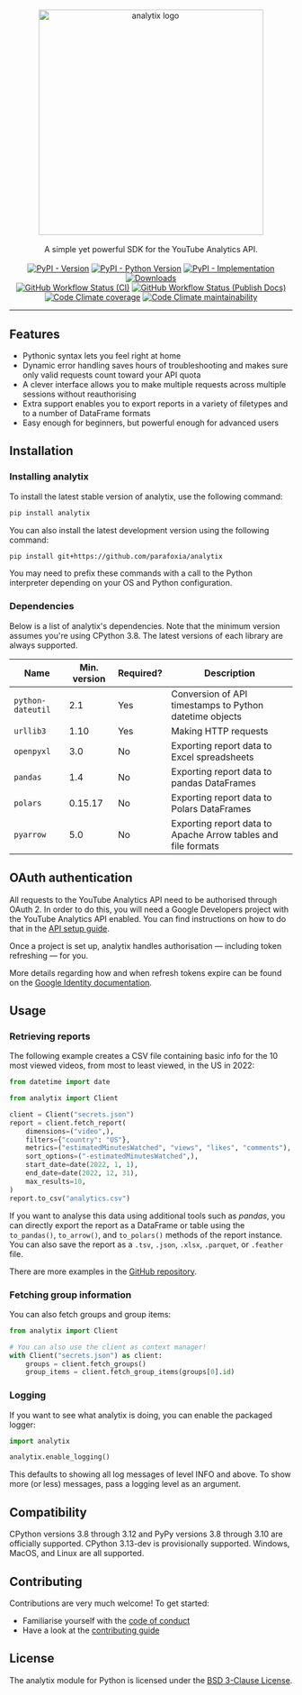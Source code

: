 #

<div align="center">
<img alt="analytix logo" src="https://raw.githubusercontent.com/parafoxia/analytix/main/assets/logo.png" width="400px">
<br /><br />
A simple yet powerful SDK for the YouTube Analytics API.
<br /><br />
<a href="https://pypi.python.org/pypi/analytix"><img alt="PyPI - Version" src="https://img.shields.io/pypi/v/analytix"></a>
<a href="https://pypi.python.org/pypi/analytix"><img alt="PyPI - Python Version" src="https://img.shields.io/pypi/pyversions/analytix"></a>
<a href="https://pypi.python.org/pypi/analytix"><img alt="PyPI - Implementation" src="https://img.shields.io/pypi/implementation/analytix"></a>
<a href="https://pepy.tech/project/analytix"><img alt="Downloads" src="https://static.pepy.tech/badge/analytix"></a>
<br />
<a href="https://github.com/parafoxia/analytix"><img alt="GitHub Workflow Status (CI)" src="https://img.shields.io/github/actions/workflow/status/parafoxia/analytix/ci.yml"></a>
<a href="https://parafoxia.github.io/analytix"><img alt="GitHub Workflow Status (Publish Docs)" src="https://img.shields.io/github/actions/workflow/status/parafoxia/analytix/publish-docs.yml?label=docs"></a>
<a href="https://github.com/parafoxia/analytix"><img alt="Code Climate coverage" src="https://img.shields.io/codeclimate/coverage/parafoxia/analytix"></a>
<a href="https://github.com/parafoxia/analytix"><img alt="Code Climate maintainability" src="https://img.shields.io/codeclimate/maintainability/parafoxia/analytix"></a>
<hr />
</div>

## Features

* Pythonic syntax lets you feel right at home
* Dynamic error handling saves hours of troubleshooting and makes sure only valid requests count toward your API quota
* A clever interface allows you to make multiple requests across multiple sessions without reauthorising
* Extra support enables you to export reports in a variety of filetypes and to a number of DataFrame formats
* Easy enough for beginners, but powerful enough for advanced users

## Installation

### Installing analytix

To install the latest stable version of analytix, use the following command:

```sh
pip install analytix
```

You can also install the latest development version using the following command:

```sh
pip install git+https://github.com/parafoxia/analytix
```

You may need to prefix these commands with a call to the Python interpreter depending on your OS and Python configuration.

### Dependencies

Below is a list of analytix's dependencies.
Note that the minimum version assumes you're using CPython 3.8.
The latest versions of each library are always supported.

| Name              | Min. version | Required? | Description                                                   | 
|-------------------|--------------|-----------|---------------------------------------------------------------|
| `python-dateutil` | 2.1          | Yes       | Conversion of API timestamps to Python datetime objects       |
| `urllib3`         | 1.10         | Yes       | Making HTTP requests                                          |
| `openpyxl`        | 3.0          | No        | Exporting report data to Excel spreadsheets                   |
| `pandas`          | 1.4          | No        | Exporting report data to pandas DataFrames                    |
| `polars`          | 0.15.17      | No        | Exporting report data to Polars DataFrames                    |
| `pyarrow`         | 5.0          | No        | Exporting report data to Apache Arrow tables and file formats |

## OAuth authentication

All requests to the YouTube Analytics API need to be authorised through OAuth 2.
In order to do this, you will need a Google Developers project with the YouTube Analytics API enabled.
You can find instructions on how to do that in the [API setup guide](https://parafoxia.github.io/analytix/starting/googleapp/).

Once a project is set up, analytix handles authorisation — including token refreshing — for you.

More details regarding how and when refresh tokens expire can be found on the [Google Identity documentation](https://developers.google.com/identity/protocols/oauth2#expiration).

## Usage

### Retrieving reports

The following example creates a CSV file containing basic info for the 10 most viewed videos, from most to least viewed, in the US in 2022:

```py
from datetime import date

from analytix import Client

client = Client("secrets.json")
report = client.fetch_report(
    dimensions=("video",),
    filters={"country": "US"},
    metrics=("estimatedMinutesWatched", "views", "likes", "comments"),
    sort_options=("-estimatedMinutesWatched",),
    start_date=date(2022, 1, 1),
    end_date=date(2022, 12, 31),
    max_results=10,
)
report.to_csv("analytics.csv")
```

If you want to analyse this data using additional tools such as *pandas*, you can directly export the report as a DataFrame or table using the `to_pandas()`, `to_arrow()`, and `to_polars()` methods of the report instance.
You can also save the report as a `.tsv`, `.json`, `.xlsx`, `.parquet`, or `.feather` file.

There are more examples in the [GitHub repository](https://github.com/parafoxia/analytix/tree/main/examples).

### Fetching group information

You can also fetch groups and group items:

```py
from analytix import Client

# You can also use the client as context manager!
with Client("secrets.json") as client:
    groups = client.fetch_groups()
    group_items = client.fetch_group_items(groups[0].id)
```

### Logging

If you want to see what analytix is doing, you can enable the packaged logger:

```py
import analytix

analytix.enable_logging()
```

This defaults to showing all log messages of level INFO and above.
To show more (or less) messages, pass a logging level as an argument.

## Compatibility

CPython versions 3.8 through 3.12 and PyPy versions 3.8 through 3.10 are officially supported.
CPython 3.13-dev is provisionally supported.
Windows, MacOS, and Linux are all supported.

## Contributing

Contributions are very much welcome! To get started:

* Familiarise yourself with the [code of conduct](https://github.com/parafoxia/analytix/blob/main/CODE_OF_CONDUCT.md)
* Have a look at the [contributing guide](https://github.com/parafoxia/analytix/blob/main/CONTRIBUTING.md)

## License

The analytix module for Python is licensed under the [BSD 3-Clause License](https://github.com/parafoxia/analytix/blob/main/LICENSE).
